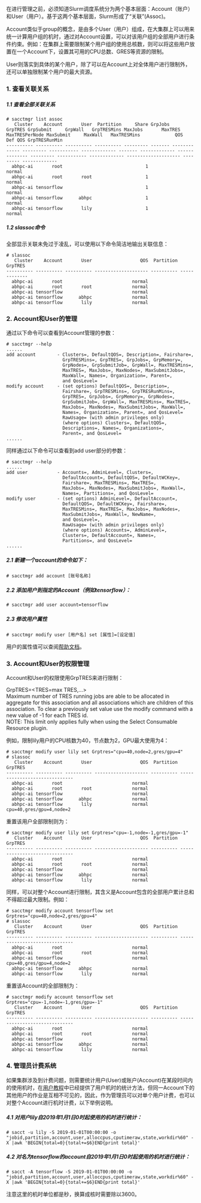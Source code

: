 在进行管理之前，必须知道Slurm调度系统分为两个基本层面：Account（账户）和User（用户）。基于这两个基本层面，Slurm形成了“关联”(Assoc)。

Account类似于group的概念，是由多个User（用户）组成，在大集群上可以用来统一计算用户组的机时，通过对Account设置，可以对该用户组的全部用户进行条件约束。例如：在集群上需要限制某个用户组的使用总核数，则可以将这些用户放置在一个Account下，设置其可用的CPU总数、GRES等资源的限制。

User则落实到具体的某个用户，除了可以在Account上对全体用户进行限制外，还可以单独限制某个用户的最大资源。

### 1. 查看关联关系

##### 1.1 查看全部关联关系

    # sacctmgr list assoc
       Cluster    Account       User  Partition     Share GrpJobs       GrpTRES GrpSubmit     GrpWall   GrpTRESMins MaxJobs       MaxTRES MaxTRESPerNode MaxSubmit     MaxWall   MaxTRESMins             QOS   Def QOS GrpTRESRunMin
    ---------- ---------- ---------- ---------- --------- ------- ------------- --------- ----------- ------------- ------- ------------- -------------- --------- ----------- ------------- -------------------- --------- -------------
      abhpc-ai       root                               1                                                                                                                                                  normal                         
      abhpc-ai       root       root                    1                                                                                                                                                  normal                         
      abhpc-ai tensorflow                               1                                                                                                                                                  normal                         
      abhpc-ai tensorflow      abhpc                    1                                                                                                                                                  normal                         
      abhpc-ai tensorflow       lily                    1                                                                                                                                                  normal                         

##### 1.2 slassoc命令

全部显示关联未免过于凌乱，可以使用以下命令简洁地输出关联信息：

    # slassoc
       Cluster    Account       User                  QOS  Partition       GrpTRES
    ---------- ---------- ---------- -------------------- ---------- -------------
      abhpc-ai       root                          normal                          
      abhpc-ai       root       root               normal                          
      abhpc-ai tensorflow                          normal                          
      abhpc-ai tensorflow      abhpc               normal                          
      abhpc-ai tensorflow       lily               normal

### 2. Account和User的管理

通过以下命令可以查看到Account管理的参数：

    # sacctmgr --help
    ......
    add account        - Clusters=, DefaultQOS=, Description=, Fairshare=,
                         GrpTRESMins=, GrpTRES=, GrpJobs=, GrpMemory=,   
                         GrpNodes=, GrpSubmitJob=, GrpWall=, MaxTRESMins=,
                         MaxTRES=, MaxJobs=, MaxNodes=, MaxSubmitJobs=,
                         MaxWall=, Names=, Organization=, Parent=,      
                         and QosLevel=                                  
    modify account     - (set options) DefaultQOS=, Description=,       
                         Fairshare=, GrpTRESMins=, GrpTRESRunMins=,       
                         GrpTRES=, GrpJobs=, GrpMemory=, GrpNodes=,     
                         GrpSubmitJob=, GrpWall=, MaxTRESMins=, MaxTRES=,
                         MaxJobs=, MaxNodes=, MaxSubmitJobs=, MaxWall=,
                         Names=, Organization=, Parent=, and QosLevel=  
                         RawUsage= (with admin privileges only)         
                         (where options) Clusters=, DefaultQOS=,        
                         Descriptions=, Names=, Organizations=,         
                         Parent=, and QosLevel=
    ......

同样通过以下命令可以查看到add user部分的参数：

    # sacctmgr --help
    ......
    add user           - Accounts=, AdminLevel=, Clusters=,             
                         DefaultAccount=, DefaultQOS=, DefaultWCKey=,   
                         Fairshare=, MaxTRESMins=, MaxTRES=,            
                         MaxJobs=, MaxNodes=, MaxSubmitJobs=, MaxWall=,
                         Names=, Partitions=, and QosLevel=             
    modify user        - (set options) AdminLevel=, DefaultAccount=,    
                         DefaultQOS=, DefaultWCKey=, Fairshare=,        
                         MaxTRESMins=, MaxTRES=, MaxJobs=, MaxNodes=,   
                         MaxSubmitJobs=, MaxWall=, NewName=,            
                         and QosLevel=,                                 
                         RawUsage= (with admin privileges only)         
                         (where options) Accounts=, AdminLevel=,        
                         Clusters=, DefaultAccount=, Names=,            
                         Partitions=, and QosLevel=
    ......

##### 2.1 新建一个account的命令如下：

    # sacctmgr add account [账号名称]

##### 2.2 添加用户到指定的Account（例如tensorflow）：

    # sacctmgr add user account=tensorflow

##### 2.3 修改用户属性

    # sacctmgr modify user [用户名] set [属性]=[设定值]

用户的属性值可以查阅[帮助文档](https://slurm.schedmd.com/sacctmgr.html)。

### 3. Account和User的权限管理

Account和User的权限使用GrpTRES来进行限制：

GrpTRES=<TRES=max TRES,...>  
Maximum number of TRES running jobs are able to be allocated in aggregate for this association and all associations which are children of this association. To clear a previously set value use the modify command with a new value of -1 for each TRES id.  
NOTE: This limit only applies fully when using the Select Consumable Resource plugin.

例如，限制lily用户的CPU核数为40，节点数为2，GPU最大使用为4：

    # sacctmgr modify user lily set Grptres="cpu=40,node=2,gres/gpu=4"
    # slassoc
       Cluster    Account       User                  QOS  Partition                        GrpTRES
    ---------- ---------- ---------- -------------------- ---------- ------------------------------
      abhpc-ai       root                          normal
      abhpc-ai       root       root               normal
      abhpc-ai tensorflow                          normal
      abhpc-ai tensorflow      abhpc               normal
      abhpc-ai tensorflow       lily               normal                  cpu=40,gres/gpu=4,node=2

重置该用户全部限制则为：

    # sacctmgr modify user lily set Grptres="cpu=-1,node=-1,gres/gpu=-1"
       Cluster    Account       User                  QOS  Partition                        GrpTRES
    ---------- ---------- ---------- -------------------- ---------- ------------------------------
      abhpc-ai       root                          normal
      abhpc-ai       root       root               normal
      abhpc-ai tensorflow                          normal
      abhpc-ai tensorflow      abhpc               normal
      abhpc-ai tensorflow       lily               normal                  

同样，可以对整个Account进行限制，其含义是Account包含的全部用户累计总和不得超过最大限制。例如：

    # sacctmgr modify account tensorflow set Grptres="cpu=40,node=2,gres/gpu=4"
    # slassoc
       Cluster    Account       User                  QOS  Partition                        GrpTRES
    ---------- ---------- ---------- -------------------- ---------- ------------------------------
      abhpc-ai       root                          normal                                           
      abhpc-ai       root       root               normal                                           
      abhpc-ai tensorflow                          normal                  cpu=40,gres/gpu=4,node=2
      abhpc-ai tensorflow      abhpc               normal                                           
      abhpc-ai tensorflow       lily               normal

重置该Account的全部限制为：

    # sacctmgr modify account tensorflow set Grptres="cpu=-1,node=-1,gres/gpu=-1"
       Cluster    Account       User                  QOS  Partition                        GrpTRES
    ---------- ---------- ---------- -------------------- ---------- ------------------------------
      abhpc-ai       root                          normal
      abhpc-ai       root       root               normal
      abhpc-ai tensorflow                          normal
      abhpc-ai tensorflow      abhpc               normal
      abhpc-ai tensorflow       lily               normal

### 4. 管理员计费系统

如果集群涉及到计费问题，则需要统计用户(User)或账户(Account)在某段时间内的使用机时，在[用户教程](Slurm用户教程)中已经提供了用户机时的统计方法，但同一Account下的其他用户的作业是互相不可见的，因此，作为管理员可以对单个用户计费，也可以对整个Account进行机时计费，以下举例说明。

##### 4.1 对用户lily自2019年1月1日0时起使用的机时进行统计：

    # sacct -u lily -S 2019-01-01T00:00:00 -o "jobid,partition,account,user,alloccpus,cputimeraw,state,workdir%60" -X |awk 'BEGIN{total=0}{total+=$6}END{print total}'

##### 4.2 对名为tensorflow的account自2019年1月1日0时起使用的机时进行统计：

    # sacct -A tensorflow -S 2019-01-01T00:00:00 -o "jobid,partition,account,user,alloccpus,cputimeraw,state,workdir%60" -X |awk 'BEGIN{total=0}{total+=$6}END{print total}'

注意这里的机时单位都是秒，换算成核时需要除以3600。
